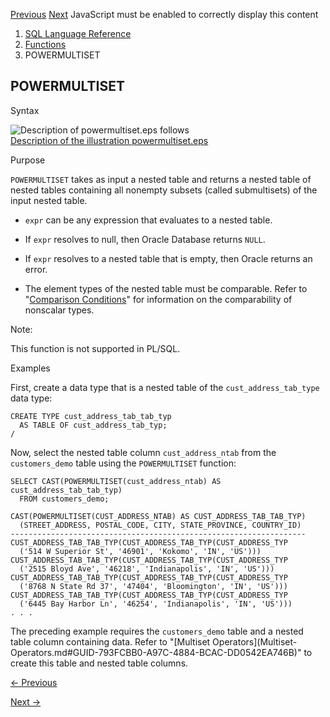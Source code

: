 [Previous](POWER.md) [Next](POWERMULTISET_BY_CARDINALITY.md) JavaScript
must be enabled to correctly display this content

  1. [SQL Language Reference ](index.md)
  2. [Functions](Functions.md)
  3. POWERMULTISET 

## POWERMULTISET

Syntax

![Description of powermultiset.eps
follows](https://docs.oracle.com/en/database/oracle/oracle-database/23/sqlrf/img/powermultiset.gif)  
[Description of the illustration
powermultiset.eps](img_text/powermultiset.md)

Purpose

`POWERMULTISET` takes as input a nested table and returns a nested table of
nested tables containing all nonempty subsets (called submultisets) of the
input nested table.

  * `expr` can be any expression that evaluates to a nested table. 

  * If `expr` resolves to null, then Oracle Database returns `NULL`. 

  * If `expr` resolves to a nested table that is empty, then Oracle returns an error. 

  * The element types of the nested table must be comparable. Refer to "[Comparison Conditions](Comparison-Conditions.md#GUID-828576BF-E606-4EA6-B94B-BFF48B67F927)" for information on the comparability of nonscalar types. 

Note:

This function is not supported in PL/SQL.

Examples

First, create a data type that is a nested table of the
`cust_address_tab_type` data type:

    
    
    CREATE TYPE cust_address_tab_tab_typ
      AS TABLE OF cust_address_tab_typ;
    /
    

Now, select the nested table column `cust_address_ntab` from the
`customers_demo` table using the `POWERMULTISET` function:

    
    
    SELECT CAST(POWERMULTISET(cust_address_ntab) AS cust_address_tab_tab_typ)
      FROM customers_demo;
    
    CAST(POWERMULTISET(CUST_ADDRESS_NTAB) AS CUST_ADDRESS_TAB_TAB_TYP)
      (STREET_ADDRESS, POSTAL_CODE, CITY, STATE_PROVINCE, COUNTRY_ID)
    ------------------------------------------------------------------
    CUST_ADDRESS_TAB_TAB_TYP(CUST_ADDRESS_TAB_TYP(CUST_ADDRESS_TYP
      ('514 W Superior St', '46901', 'Kokomo', 'IN', 'US')))
    CUST_ADDRESS_TAB_TAB_TYP(CUST_ADDRESS_TAB_TYP(CUST_ADDRESS_TYP
      ('2515 Bloyd Ave', '46218', 'Indianapolis', 'IN', 'US')))
    CUST_ADDRESS_TAB_TAB_TYP(CUST_ADDRESS_TAB_TYP(CUST_ADDRESS_TYP
      ('8768 N State Rd 37', '47404', 'Bloomington', 'IN', 'US')))
    CUST_ADDRESS_TAB_TAB_TYP(CUST_ADDRESS_TAB_TYP(CUST_ADDRESS_TYP
      ('6445 Bay Harbor Ln', '46254', 'Indianapolis', 'IN', 'US')))
    . . .
    

The preceding example requires the `customers_demo` table and a nested table
column containing data. Refer to "[Multiset Operators](Multiset-
Operators.md#GUID-793FCBB0-A97C-4884-BCAC-DD0542EA746B)" to create this
table and nested table columns.


[← Previous](POWER.md)

[Next →](POWERMULTISET_BY_CARDINALITY.md)
